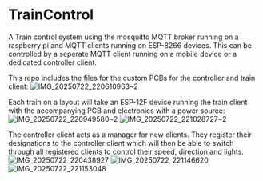 # TrainControl
A Train control system using the mosquitto MQTT broker running on a raspberry pi and MQTT clients running on ESP-8266 devices. This can be controlled by a seperate MQTT client running on a mobile device or a dedicated controller client.

This repo includes the files for the custom PCBs for the controller and train client:
![IMG_20250722_220610963~2](https://github.com/user-attachments/assets/ca81b514-b088-4fcd-a980-e4f5f3e87f05)

Each train on a layout will take an ESP-12F device running the train client with the accompanying PCB and electronics with a power source:
![IMG_20250722_220949580~2](https://github.com/user-attachments/assets/d6d66581-9b0f-4776-a71e-f7a36cb46f1b)
![IMG_20250722_221028727~2](https://github.com/user-attachments/assets/5c7aace7-4a60-4c06-8e4c-d29e17ed4593)

The controller client acts as a manager for new clients. They register their designations to the controller client which will then be able to switch through all registered clients to control their speed, direction and lights. 
![IMG_20250722_220438927](https://github.com/user-attachments/assets/3a7332f0-237d-4f19-b944-6644300ba2c9)
![IMG_20250722_221146620](https://github.com/user-attachments/assets/51fbb045-1dcf-4073-98c3-9eb676511ff6)
![IMG_20250722_221153048](https://github.com/user-attachments/assets/e466bdb6-e1c4-4464-8398-42f5b8708ea2)
